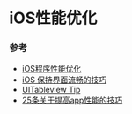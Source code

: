 # iOS性能优化

### 参考
* [iOS程序性能优化](http://www.samirchen.com/ios-performance-optimization/)
* [iOS 保持界面流畅的技巧](http://blog.ibireme.com/2015/11/12/smooth_user_interfaces_for_ios/)
* [UITableview Tip](https://github.com/vedon/iOS-tech/blob/master/UITableViewOpt/UITableView_Opt.md)
* [25条关于提高app性能的技巧](http://www.jianshu.com/p/cc59130e07e5)